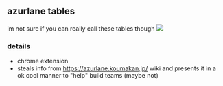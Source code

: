 ## azurlane tables
im not sure if you can really call these tables though
![](https://i.imgur.com/00kEP4D.png)

### details
- chrome extension
- steals info from https://azurlane.koumakan.jp/ wiki and presents it in a ok cool manner to "help" build teams (maybe not)